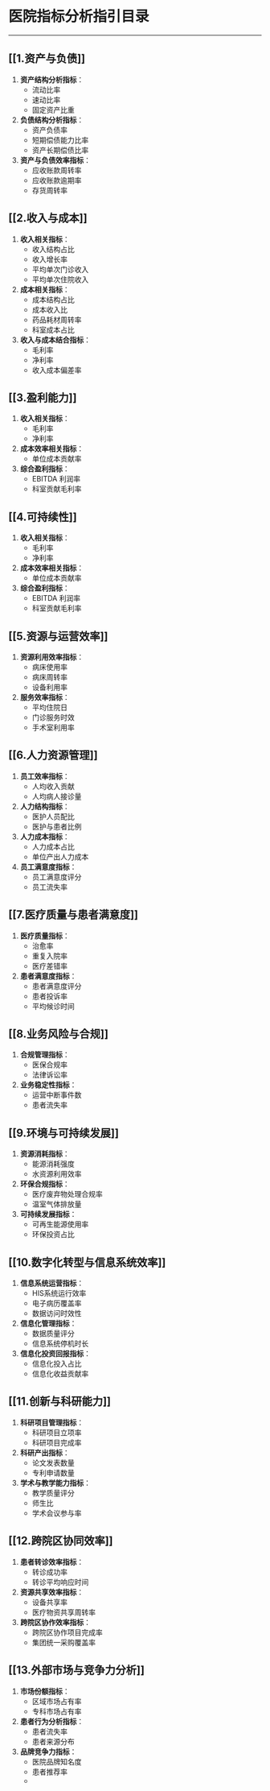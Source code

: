 # **医院指标分析指引目录**

---

## [[1.资产与负债]]

1. **资产结构分析指标**：
    - 流动比率
    - 速动比率
    - 固定资产比重
2. **负债结构分析指标**：
    - 资产负债率
    - 短期偿债能力比率
    - 资产长期偿债比率
3. **资产与负债效率指标**：
    - 应收账款周转率
    - 应收账款逾期率
    - 存货周转率

## [[2.收入与成本]]

1. **收入相关指标**：
    - 收入结构占比
    - 收入增长率
    - 平均单次门诊收入
    - 平均单次住院收入
2. **成本相关指标**：
    - 成本结构占比
    - 成本收入比
    - 药品耗材周转率
    - 科室成本占比
3. **收入与成本结合指标**：
    - 毛利率
    - 净利率
    - 收入成本偏差率

## [[3.盈利能力]]

1. **收入相关指标**：
    - 毛利率
    - 净利率
2. **成本效率相关指标**：
    - 单位成本贡献率
3. **综合盈利指标**：
    - EBITDA 利润率
    - 科室贡献毛利率

## [[4.可持续性]]

1. **收入相关指标**：
    - 毛利率
    - 净利率
2. **成本效率相关指标**：
    - 单位成本贡献率
3. **综合盈利指标**：
    - EBITDA 利润率
    - 科室贡献毛利率

## [[5.资源与运营效率]]

1. **资源利用效率指标**：
    - 病床使用率
    - 病床周转率
    - 设备利用率
2. **服务效率指标**：
    - 平均住院日
    - 门诊服务时效
    - 手术室利用率
## [[6.人力资源管理]]

1. **员工效率指标**：
    - 人均收入贡献
    - 人均病人接诊量
2. **人力结构指标**：
    - 医护人员配比
    - 医护与患者比例
3. **人力成本指标**：
    - 人力成本占比
    - 单位产出人力成本
4. **员工满意度指标**：
    - 员工满意度评分
    - 员工流失率

## [[7.医疗质量与患者满意度]]

1. **医疗质量指标**：
    - 治愈率
    - 重复入院率
    - 医疗差错率
2. **患者满意度指标**：
    - 患者满意度评分
    - 患者投诉率
    - 平均候诊时间

## [[8.业务风险与合规]]

1. **合规管理指标**：
    - 医保合规率
    - 法律诉讼率
2. **业务稳定性指标**：
    - 运营中断事件数
    - 患者流失率

## [[9.环境与可持续发展]]

1. **资源消耗指标**：
    - 能源消耗强度
    - 水资源利用效率
2. **环保合规指标**：
    - 医疗废弃物处理合规率
    - 温室气体排放量
3. **可持续发展指标**：
    - 可再生能源使用率
    - 环保投资占比

## [[10.数字化转型与信息系统效率]]

1. **信息系统运营指标**：
    - HIS系统运行效率
    - 电子病历覆盖率
    - 数据访问时效性
2. **信息化管理指标**：
    - 数据质量评分
    - 信息系统停机时长
3. **信息化投资回报指标**：
    - 信息化投入占比
    - 信息化收益贡献率

## [[11.创新与科研能力]]

1. **科研项目管理指标**：
    - 科研项目立项率
    - 科研项目完成率
2. **科研产出指标**：
    - 论文发表数量
    - 专利申请数量
3. **学术与教学能力指标**：
    - 教学质量评分
    - 师生比
    - 学术会议参与率

## [[12.跨院区协同效率]]

1. **患者转诊效率指标**：
    - 转诊成功率
    - 转诊平均响应时间
2. **资源共享效率指标**：
    - 设备共享率
    - 医疗物资共享周转率
3. **跨院区协作效率指标**：
    - 跨院区协作项目完成率
    - 集团统一采购覆盖率

## [[13.外部市场与竞争力分析]]

1. **市场份额指标**：
    - 区域市场占有率
    - 专科市场占有率
2. **患者行为分析指标**：
    - 患者流失率
    - 患者来源分布
3. **品牌竞争力指标**：
    - 医院品牌知名度
    - 患者推荐率
    - 